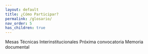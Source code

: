 ```yaml
---
layout: default
title: ¿Cómo Participar?
permalink: /glosario/
nav_order: 5
has_children: true
---
```


Mesas Técnicas Interinstitucionales	
Próxima convocatoria
Memoria documental
